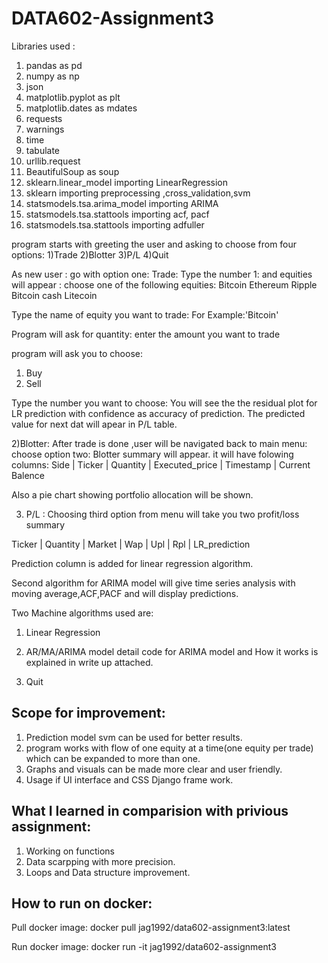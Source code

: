 # DATA602-Assignment3

Libraries used :
1) pandas as pd
2) numpy as np
3) json
4) matplotlib.pyplot as plt
5) matplotlib.dates as mdates
6) requests
7) warnings
8) time
9) tabulate
10) urllib.request 
11) BeautifulSoup as soup
12) sklearn.linear_model importing LinearRegression
13) sklearn importing preprocessing ,cross_validation,svm
14) statsmodels.tsa.arima_model importing ARIMA
15) statsmodels.tsa.stattools importing acf, pacf
16) statsmodels.tsa.stattools importing adfuller

program starts with greeting the user and asking to choose from four options:
1)Trade
2)Blotter
3)P/L
4)Quit

As new user : go with option one: Trade:
Type the number 1: and equities will appear :
choose one of the following equities:
Bitcoin
Ethereum
Ripple
Bitcoin cash
Litecoin
           
Type the name of equity you want to trade: For Example:'Bitcoin'

Program will ask for quantity:
enter the amount you want to trade

program will ask you to choose:
1) Buy
2) Sell

Type the number you want to choose:
You will see the the residual plot for LR prediction with confidence as accuracy of prediction.
The predicted value for next dat will apear in P/L table.


2)Blotter:
After trade is done ,user will be navigated back to main menu:
choose option two:
Blotter summary will appear.
it will have folowing columns:
Side   | Ticker   |   Quantity |   Executed_price | Timestamp  |   Current Balence

Also a pie chart showing portfolio allocation will be shown.

3) P/L :
Choosing third option from menu will take you two profit/loss summary

Ticker   |   Quantity |   Market |   Wap |   Upl |   Rpl |   LR_prediction

Prediction column is added for linear regression algorithm.

Second algorithm for ARIMA model will give time series analysis with moving average,ACF,PACF and  will display predictions.

Two Machine algorithms used are:
1) Linear Regression
2) AR/MA/ARIMA model
detail code for ARIMA model and How it works is explained in write up attached.

4) Quit



## Scope for improvement:
1) Prediction model svm can be used for better results.
2) program works with flow of one equity at a time(one equity per trade) which can be expanded to more than one.
3) Graphs and visuals can be made more clear and user friendly.
4) Usage if UI interface and CSS Django frame work.


## What I learned in comparision with privious assignment:
1) Working on functions
2) Data scarpping with more precision.
3) Loops and Data structure improvement.


## How to run on docker:

Pull docker image:
docker pull jag1992/data602-assignment3:latest

Run docker image:
docker run -it jag1992/data602-assignment3
